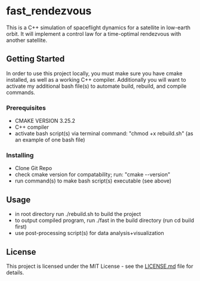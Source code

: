 # fast_rendezvous

This is a C++ simulation of spaceflight dynamics for a satellite in low-earth orbit.
It will implement a control law for a time-optimal rendezvous with another satellite.

## Getting Started

In order to use this project locally, you must make sure you have cmake installed, as well as a working C++ compiler.
Additionally you will want to activate my additional bash file(s) to automate build, rebuild, and compile commands.

### Prerequisites

- CMAKE VERSION 3.25.2
- C++ compiler
- activate bash script(s) via terminal command: "chmod +x rebuild.sh" (as an example of one bash file)

### Installing

- Clone Git Repo
- check cmake version for compatability; run: "cmake --version"
- run command(s) to make bash script(s) executable (see above)

## Usage

- in root directory run ./rebuild.sh to build the project
- to output compiled program, run ./fast in the build directory (run cd build first)
- use post-processing script(s) for data analysis+visualization

## License

This project is licensed under the MIT License - see the [LICENSE.md](LICENSE.md) file for details.
